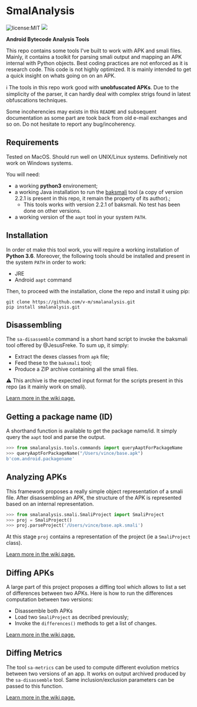 # SmalAnalysis

![license:MIT](https://img.shields.io/github/license/v-m/smalanalysis.svg)
![](https://img.shields.io/github/languages/top/v-m/smalanalysis.svg)

**Android Bytecode Analysis Tools**

This repo contains some tools I've built to work with APK and smali files. Mainly, it contains a toolkit for parsing smali output and mapping an APK internal with Python objects.
Best coding practices are not enforced as it is research code.
This code is not highly optimized. It is mainly intended to get a quick insight on whats going on on an APK. 

ℹ️ The tools in this repo work good with **unobfuscated APKs**.
Due to the simplicity of the parser, it can hardly deal with
complex strigs found in latest obfuscations techniques.


Some incoherencies may exists in this `README` and subsequent documentation as some part are took back from old e-mail exchanges and so on. Do not hesitate to report any bug/incoherency.

## Requirements

Tested on MacOS. Should run well on UNIX/Linux systems. Definitively not work on Windows systems.

You will need:

- a working **python3** environement;
- a working Java installation to run the [baksmali](https://github.com/JesusFreke/smali) tool (a copy of version 2.2.1 is present in this repo, it remain the property of its author).;
  - This tools works with version 2.2.1 of baksmali. No test has been done on other versions.
- a working version of the `aapt` tool in your system `PATH`.

## Installation

In order ot make this tool work, you will require a working installation of **Python 3.6**.
Moreover, the following tools should be installed and present in the system `PATH` in order to work:

- JRE
- Android `aapt` command

Then, to proceed with the installation, clone the repo and install it using pip:

```
git clone https://github.com/v-m/smalanalysis.git
pip install smalanalysis.git
```

## Disassembling

The `sa-disassemble` command is a short hand script to invoke the
baksmali tool offered by @JesusFreke. To sum up, it simply:

- Extract the dexes classes from `apk` file;
- Feed these to the `baksmali` tool;
- Produce a ZIP archive containing all the smali files.

⚠️ This archive is the expected input format for the scripts present in this repo (as it mainly work on smali).

[Learn more in the wiki page.](../../wiki/Disassembling)

## Getting a package name (ID)

A shorthand function is available to get the package name/id.
It simply query the `aapt` tool and parse the output.

```python
>>> from smalanalysis.tools.commands import queryAaptForPackageName
>>> queryAaptForPackageName("/Users/vince/base.apk")
b'com.android.packagename'
```

## Analyzing APKs

This framework proposes a really simple object representation of a smali file.
After disassembling an APK, the structure of the APK is represented based on an internal representation.

```python
>>> from smalanalysis.smali.SmaliProject import SmaliProject
>>> proj = SmaliProject()
>>> proj.parseProject('/Users/vince/base.apk.smali')
```

At this stage `proj` contains a representation of the project (ie a `SmaliProject` class).

[Learn more in the wiki page.](../../wiki/Analyzing)

## Diffing APKs

A large part of this project proposes a diffing tool which allows to list a set of differences between
two APKs. Here is how to run the differences computation between two versions:

- Disassemble both APKs
- Load two `SmaliProject` as decribed previously;
- Invoke the `differences()` methods to get a list of changes.

[Learn more in the wiki page.](../../wiki/Analyzing-APKs)

## Diffing Metrics

The tool `sa-metrics` can be used to compute different evolution metrics between two versions of an app.
It works on output archived produced by the `sa-disassemble` tool.
Same inclusion/exclusion parameters can be passed to this function.

[Learn more in the wiki page.](../../wiki/Diffing-Metrics)